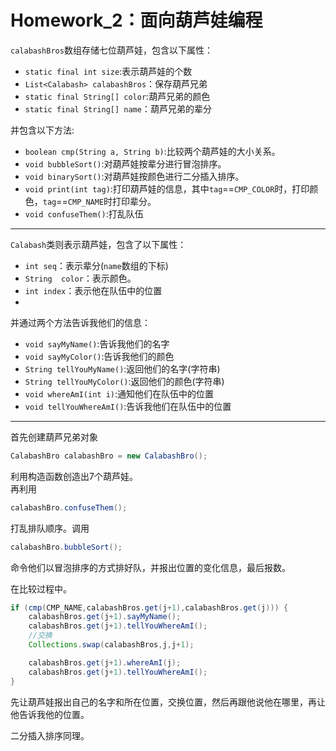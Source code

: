 # Homework_2：面向葫芦娃编程
`calabashBros`数组存储七位葫芦娃，包含以下属性：
+ `static final int size`:表示葫芦娃的个数
+ `List<Calabash> calabashBros`：保存葫芦兄弟
+ `static final String[] color`:葫芦兄弟的颜色
+ `static final String[] name`：葫芦兄弟的辈分

并包含以下方法:  
+  `boolean cmp(String a, String b)`:比较两个葫芦娃的大小关系。
+  `void bubbleSort()`:对葫芦娃按辈分进行冒泡排序。
+  `void binarySort()`:对葫芦娃按颜色进行二分插入排序。
+  `void print(int tag)`:打印葫芦娃的信息，其中`tag`==`CMP_COLOR`时，打印颜色，`tag`==`CMP_NAME`时打印辈分。
+  `void confuseThem()`:打乱队伍
---
`Calabash`类则表示葫芦娃，包含了以下属性：  
+ `int seq`：表示辈分(`name`数组的下标)
+ `String  color`：表示颜色。
+ `int index`：表示他在队伍中的位置
+ 
并通过两个方法告诉我他们的信息：
+ `void sayMyName()`:告诉我他们的名字
+ `void sayMyColor()`:告诉我他们的颜色
+ `String tellYouMyName()`:返回他们的名字(字符串)
+ `String tellYouMyColor()`:返回他们的颜色(字符串)
+ `void whereAmI(int i)`:通知他们在队伍中的位置
+ `void tellYouWhereAmI()`:告诉我他们在队伍中的位置
---
首先创建葫芦兄弟对象  
```  java
CalabashBro calabashBro = new CalabashBro();
```
利用构造函数创造出7个葫芦娃。  
再利用
``` java
calabashBro.confuseThem();
```
打乱排队顺序。调用
``` java 
calabashBro.bubbleSort();
```
命令他们以冒泡排序的方式排好队，并报出位置的变化信息，最后报数。   

在比较过程中。
``` java
if (cmp(CMP_NAME,calabashBros.get(j+1),calabashBros.get(j))) {
    calabashBros.get(j+1).sayMyName();
    calabashBros.get(j+1).tellYouWhereAmI();
    //交换
    Collections.swap(calabashBros,j,j+1);

    calabashBros.get(j+1).whereAmI(j);
    calabashBros.get(j+1).tellYouWhereAmI();
}

```
先让葫芦娃报出自己的名字和所在位置，交换位置，然后再跟他说他在哪里，再让他告诉我他的位置。

二分插入排序同理。